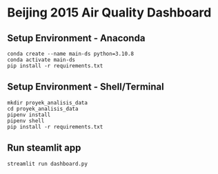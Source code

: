 # Beijing 2015 Air Quality Dashboard

## Setup Environment - Anaconda
```
conda create --name main-ds python=3.10.8
conda activate main-ds
pip install -r requirements.txt
```

## Setup Environment - Shell/Terminal
```
mkdir proyek_analisis_data
cd proyek_analisis_data
pipenv install
pipenv shell
pip install -r requirements.txt
```

## Run steamlit app
```
streamlit run dashboard.py
```